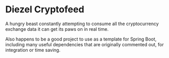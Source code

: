 # Diezel Cryptofeed

A hungry beast constantly attempting to consume all the cryptocurrency exchange data it can get its paws on in real time.

Also happens to be a good project to use as a template for Spring Boot, including many useful dependencies that are originally commented out, for integration or time saving.